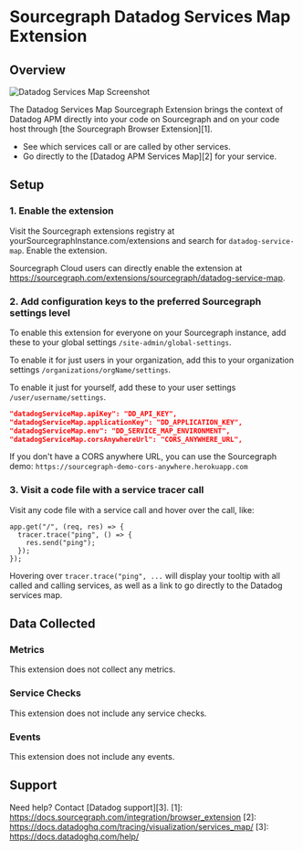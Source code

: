 # Sourcegraph Datadog Services Map Extension

## Overview

![Datadog Services Map Screenshot](https://raw.githubusercontent.com/DataDog/integrations-extras/master/sourcegraph/images/sourcegraph-datadog-services-map-extension.png)

The Datadog Services Map Sourcegraph Extension brings the context of Datadog APM directly into your code on Sourcegraph and on your code host through [the Sourcegraph Browser Extension][1]. 

* See which services call or are called by other services.
* Go directly to the [Datadog APM Services Map][2] for your service.

## Setup

### 1. Enable the extension 

Visit the Sourcegraph extensions registry at yourSourcegraphInstance.com/extensions and search for `datadog-service-map`. Enable the extension. 

Sourcegraph Cloud users can directly enable the extension at https://sourcegraph.com/extensions/sourcegraph/datadog-service-map. 

### 2. Add configuration keys to the preferred Sourcegraph settings level

To enable this extension for everyone on your Sourcegraph instance, add these to your global settings `/site-admin/global-settings`. 

To enable it for just users in your organization, add this to your organization settings `/organizations/orgName/settings`. 

To enable it just for yourself, add these to your user settings `/user/username/settings`. 

```json
"datadogServiceMap.apiKey": "DD_API_KEY",
"datadogServiceMap.applicationKey": "DD_APPLICATION_KEY",
"datadogServiceMap.env": "DD_SERVICE_MAP_ENVIRONMENT",
"datadogServiceMap.corsAnywhereUrl": "CORS_ANYWHERE_URL",
```

If you don't have a CORS anywhere URL, you can use the Sourcegraph demo: `https://sourcegraph-demo-cors-anywhere.herokuapp.com`

### 3. Visit a code file with a service tracer call

Visit any code file with a service call and hover over the call, like: 
```JS
app.get("/", (req, res) => {
  tracer.trace("ping", () => {
    res.send("ping");
  });
});
```

Hovering over `tracer.trace("ping", ...` will display your tooltip with all called and calling services, as well as a link to go directly to the Datadog services map.

## Data Collected

### Metrics

This extension does not collect any metrics. 

### Service Checks

This extension does not include any service checks.

### Events

This extension does not include any events.

## Support

Need help? Contact [Datadog support][3].
[1]: https://docs.sourcegraph.com/integration/browser_extension
[2]: https://docs.datadoghq.com/tracing/visualization/services_map/
[3]: https://docs.datadoghq.com/help/
